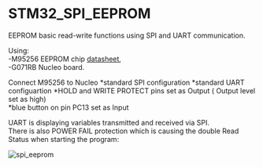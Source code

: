 # STM32_SPI_EEPROM
EEPROM basic read-write functions using SPI and UART communication.

Using:                                                                                                                                                                                  
-M95256 EEPROM chip [datasheet](https://www.tme.eu/Document/5be30b2aa7342810d9a9eeb5ab0cd0f7/M95256-WMN6P-DTE.pdf),                                                                 
-G071RB Nucleo board. 

 Connect M95256 to Nucleo                                                                                                                                                       *standard SPI configuration                                                                                                                                                       *standard UART configuartion                                                                                                                                                      *HOLD and WRITE PROTECT pins set as Output ( Output level set as high)                                                                                                       
*blue button on pin PC13 set as Input                                                                                                                                             
                                                                                                                                                                                              

UART is displaying variables transmitted and received via SPI.                                                                                                            
There is also POWER FAIL protection which is causing the double Read Status when starting the program:

![spi_eeprom](https://user-images.githubusercontent.com/91716038/135610682-273f8405-f37a-4da8-a4de-6a5663e42ba7.PNG)


























